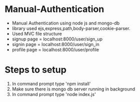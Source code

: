 # Manual-Authentication

<ul>
<li>Manual Authentication using node js and mongo-db</li>
<li>library used ejs,express,path,body-parser,cookie-parser.</li>
<li>Used MVC file structure </li>
<li>signup page = localhost:8000/user/sign_up</li>
<li>signin page = localhost:8000/user/sign_in</li>
<li>profile page = localhost:8000/user/profile</li>
</ul>
<h1>Steps to setup</h1>
<ol>
  <li>In command prompt type 'npm install'</li>
  <li>Make sure there is mongo db server running in background</li>
  <li>In command prompt type 'node index.js' </li>
</ol>
